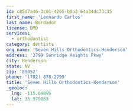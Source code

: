 ```yaml
---
id: c85d7a46-3c01-4265-b0a3-64a34dc73c35
first_name: 'Leonardo Carlos'
last_name: Bordador
license: DMD
services:
  - orthodontist
category: dentists
org_name: 'Seven Hills Orthodontics-Henderson'
address: '2799 Sunridge Heights Pkwy'
city: Henderson
state: NV
zip: '89052'
phone: '(702) 878-2799'
title: 'Seven Hills Orthodontics-Henderson'
_geoloc:
  lng: -115.09895
  lat: 35.979863
---
```

